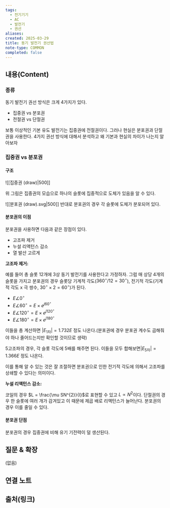```yaml
---
tags:
  - 전기기기
  - AC
  - 발전기
  - 권선
aliases: 
created: 2025-03-29
title: 동기 발전기 권선법
note-type: COMMON
completed: false
---
```


## 내용(Content)

### 종류

동기 발전기 권선 방식은 크게 4가지가 있다.

- 집중권 vs 분포권
- 전절권 vs 단절권

보통 이상적인 기본 유도 발전기는 집중권에 전절권이다. 그러나 현실은 분포권과 단절권을 사용한다. 4가지 권선 방식에 대해서 분석하고 왜 기본과 현실의 차이가 나는지 알아보자

### 집중권 vs 분포권

#### 구조

![[집중권 (draw)|500]]

위 그림은 집중권의 모습으로 하나의 슬롯에 집중적으로 도체가 있음을 알 수 있다.

![[분포권 (draw).svg|500]]
반대로 분포권의 경우 각 슬롯에 도체가 분포되어 있다.

#### 분포권의 이점

분포권을 사용하면 다음과 같은 장점이 있다.

- 고조파 제거
- 누설 리액턴스 감소
- 열 발산 고르게

**고조파 제거:**

예를 들어 총 슬롯 12개에 3상 동기 발전기를 사용한다고 가정하자. 그럼 매 상당 4개의 슬롯을 가지고 분포권의 경우 슬롯당 기계적 각도($360^{\circ} / 12 = 30^{\circ}$), 전기적 각도(기계적 각도 x 극 쌍수, $30^{\circ} \times 2 = 60^{\circ}$)가 된다.

- $E \angle 0^{\circ}$
- $E \angle 60^{\circ} = E \times e^{j 60^{\circ}}$
- $E \angle 120^{\circ} =  E \times e^{j 120^{\circ}}$
- $E \angle 180^{\circ} =  E \times e^{j 180^{\circ}}$

이들을 총 계산하면 $|E_{\text{1차}}| = 1.732E$ 정도 나온다.(분포권에 경우 분포권 계수도 곱해줘야 하나 줄어드는지만 확인할 것이므로 생략)

5고조파의 경우, 각 슬롯 각도에 5배를 해주면 된다. 이들을 모두 합해보면$|E_{\text{5차}}|= 1.366 E$ 정도 나온다.

이를 통해 알 수 있는 것은 잘 조절하면 분포권으로 인한 전기적 각도에 의해서 고조파를 상쇄할 수 있다는 의미이다.

**누설 리액턴스 감소:**

코일의 경우 $L = \frac{\mu SN^{2}}{l}$로 표현할 수 있고 $L \propto N^{2}$이다. 단절권의 경우 한 슬롯에 여러 개가 감겨있고 이 때문에 제곱 배로 리액턴스가 늘어난다. 분포권의 경우 이를 줄일 수 있다.

#### 분포권 단점

분포권의 경우 집중권에 비해 유기 기전력이 덜 생산된다.

## 질문 & 확장

(없음)

## 연결 노트

## 출처(링크)

